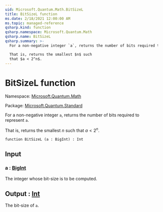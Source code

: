 ```yaml
---
uid: Microsoft.Quantum.Math.BitSizeL
title: BitSizeL function
ms.date: 2/18/2021 12:00:00 AM
ms.topic: managed-reference
qsharp.kind: function
qsharp.namespace: Microsoft.Quantum.Math
qsharp.name: BitSizeL
qsharp.summary: >-
  For a non-negative integer `a`, returns the number of bits required to represent `a`.

  That is, returns the smallest $n$ such
  that $a < 2^n$.
---
```


# BitSizeL function

Namespace: [Microsoft.Quantum.Math](xref:Microsoft.Quantum.Math)

Package: [Microsoft.Quantum.Standard](https://nuget.org/packages/Microsoft.Quantum.Standard)


For a non-negative integer `a`, returns the number of bits required to represent `a`.That is, returns the smallest $n$ suchthat $a < 2^n$.

```qsharp
function BitSizeL (a : BigInt) : Int
```


## Input

### a : [BigInt](xref:microsoft.quantum.lang-ref.bigint)

The integer whose bit-size is to be computed.



## Output : [Int](xref:microsoft.quantum.lang-ref.int)

The bit-size of `a`.